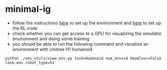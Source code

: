 # minimal-ig

- follow the instructions [here](https://github.com/isaac-sim/IsaacGymEnvs) to set up the environment and [here](https://github.com/ToruOwO/minimal-stable-PPO) to set up the RL code
- check whether you can get access to a GPU for visualizing the simulator environment and doing some training
- you should be able to run the following command and visualize an environment with Unitree H1 humanoid

```
python ./env_utils/view_env.py task=Humanoid num_envs=4 headless=False task.env.robot_type=h1
```